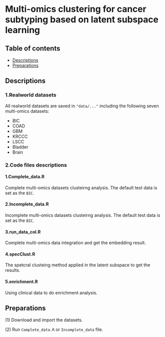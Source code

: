 # Multi-omics clustering for cancer subtyping based on latent subspace learning
## Table of contents
* [Descriptions](#descriptions)
* [Preparations](#preparations)
## Descriptions
### 1.Realworld datasets
All realworld datasets are saved in ``` "data/..." ``` including the following seven multi-omics datasets:
* BIC
* COAD
* GBM
* KRCCC
* LSCC
* Bladder
* Brain
### 2.Code files descriptions
#### 1.Complete_data.R
Complete multi-omics datasets clusteirng analysis. The default test data is set as the ```BIC```.
#### 2.Incomplete_data.R
Incomplete multi-omics datasets clusteirng analysis. The default test data is set as the ```BIC```.
#### 3.run_data_col.R
Complete multi-omics data integration and get the embedding result.
#### 4.specClust.R
The spetcral clusteing method applied in the latent subspace to get the results.
#### 5.enrichment.R
Using clinical data to do enrichment analysis.


## Preparations
(1) Download and import the datasets.

(2) Run ```Complete_data.R``` or ```Incomplete_data``` file.


